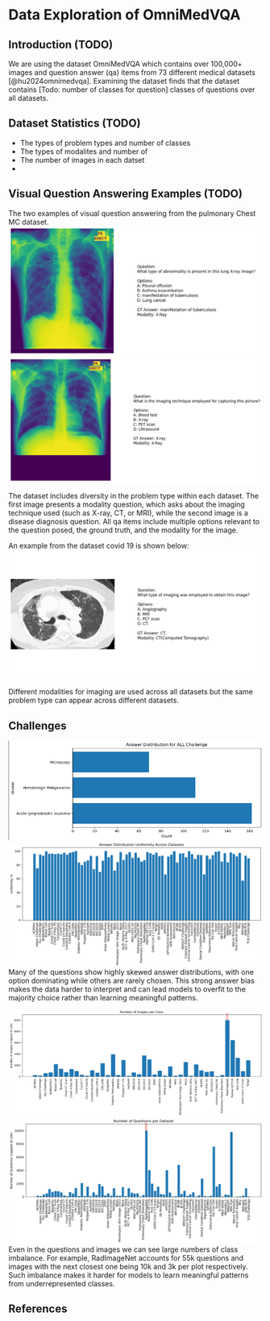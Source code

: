 # Data Exploration of OmniMedVQA

## Introduction (TODO)
We are using the dataset OmniMedVQA which contains over 100,000+ images and question answer (qa) items from 73 different medical datasets [@hu2024omnimedvqa]. Examining the dataset finds that the dataset contains [Todo: number of classes for question] classes of questions over all datasets. 

## Dataset Statistics (TODO)
- The types of problem types and number of classes
- The types of modalites and number of
- The number of images in each datset
- 

## Visual Question Answering Examples (TODO)

The two examples of visual question answering from the pulmonary Chest MC dataset.  
![chest-disease-qa](/assets/chest-disease-qa.png)
![chest-imaging-qa](/assets/chest-imaging-qa.png)

The dataset includes diversity in the problem type within each dataset. The first image presents a modality question, which asks about the imaging technique used (such as X-ray, CT, or MRI), while the second image is a disease diagnosis question. All qa items include multiple options relevant to the question posed, the ground truth, and the modality for the image. 

An example from the dataset covid 19 is shown below:
![covid-imaging-qa](/assets/covid-imaging-qa.png)

Different modalities for imaging are used across all datasets but the same problem type can appear across different datasets. 
## Challenges

![one-ex-answer-distr](/assets/one-ex-answer-distr.png)
![answer-uniformity](/assets/answer-uniformity.png)
Many of the questions show highly skewed answer distributions, with one option dominating while others are rarely chosen. This strong answer bias makes the data harder to interpret and can lead models to overfit to the majority choice rather than learning meaningful patterns.

![images-per-class](/assets/images-per-class.png)
![questions-per-dataset](/assets/questions-per-dataset.png)
Even in the questions and images we can see large numbers of class imbalance. For example, RadImageNet accounts for 55k questions and images with the next closest one being 10k and 3k per plot respectively. Such imbalance makes it harder for models to learn meaningful patterns from underrepresented classes.

## References

[//]: <> (Will be auto-populated with `pandoc reports/draft_reports/part1_dataexploration.md --citeproc --bibliography=references.bib --csl=ieee.csl  -o deliverables/part1/part1_dataexploration.html`...)
